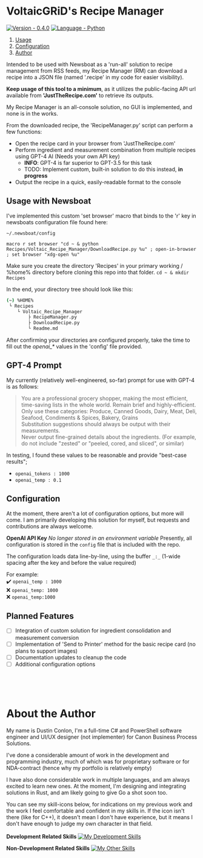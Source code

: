 # VoltaicGRiD's Recipe Manager
[![Version - 0.4.0](https://img.shields.io/badge/Version-0.4.0-2ea44f?style=for-the-badge)](https://) [![Language - Python](https://img.shields.io/badge/Language-Python-yellow?style=for-the-badge)](https://)

1. [Usage](#usage-with-newsboat)
2. [Configuration](#configuration)
3. [Author](#about-the-author)

Intended to be used with Newsboat as a 'run-all' solution to recipe management from RSS feeds, my Recipe Manager (RM) can download a recipe into a JSON file (named '.recipe' in my code for easier visibility).


**Keep usage of this tool to a minimum**, as it utilizes the public-facing API url available from **'JustTheRecipe.com'** to retrieve its outputs.


My Recipe Manager is an all-console solution, no GUI is implemented, and none is in the works.

From the downloaded recipe, the 'RecipeManager.py' script can perform a few functions:
- Open the recipe card in your browser from 'JustTheRecipe.com'
- Perform ingredient and measurement combination from multiple recipes using GPT-4 AI (Needs your own API key)
    - **INFO**: GPT-4 is far superior to GPT-3.5 for this task
    - TODO: Implement custom, built-in solution to do this instead, **in progress**
- Output the recipe in a quick, easily-readable format to the console


## Usage with Newsboat
I've implemented this custom 'set browser' macro that binds to the 'r' key in newsboats configuration file found here:

`~/.newsboat/config`

`macro r set browser "cd ~ & python Recipes/Voltaic_Recipe_Manager/DownloadRecipe.py %u" ; open-in-browser ; set browser "xdg-open %u"`


Make sure you create the directory 'Recipes' in your primary working / %home% directory before cloning this repo into that folder.
`cd ~ & mkdir Recipes`

In the end, your directory tree should look like this:

```bash
(~) %HOME%
 └ Recipes
    └ Voltaic_Recipe_Manager
        ├ RecipeManager.py
        ├ DownloadRecipe.py
        └ Readme.md
```


After confirming your directories are configured properly, take the time to fill out the *openai_\** values in the 'config' file provided.


## GPT-4 Prompt
My currently (relatively well-engineered, so-far) prompt for use with GPT-4 is as follows:

> You are a professional grocery shopper, making the most efficient, time-saving lists in the whole world. Remain brief and highly-efficient.
\
> Only use these categories: Produce, Canned Goods, Dairy, Meat, Deli, Seafood, Condiments & Spices, Bakery, Grains
\
> Substitution suggestions should always be output with their measurements.
\
> Never output fine-grained details about the ingredients. (For example, do not include "zested" or "peeled, cored, and sliced", or similar)

In testing, I found these values to be reasonable and provide "best-case results";

- `openai_tokens : 1000`
- `openai_temp : 0.1`


## Configuration
At the moment, there aren't a lot of configuration options, but more will come. I am primarily developing this solution for myself, but requests and contributions are always welcome.


**OpenAI API Key**
*No longer stored in an environment variable*
Presently, all configuration is stored in the `config` file that is included with the repo.

The configuration loads data line-by-line, using the buffer `_:_` (1-wide spacing after the key and before the value required)


For example:
\
:heavy_check_mark: `openai_temp : 1000`
\
:x: `openai_temp: 1000` 
\
:x: `openai_temp:1000`


## Planned Features
- [ ] Integration of custom solution for ingredient consolidation and measurement conversion
- [ ] Implementation of 'Send to Printer' method for the basic recipe card (no plans to support images)
- [ ] Documentation updates to cleanup the code
- [ ] Additional configuration options

<br>
<br>
<br>

# About the Author
My name is Dustin Conlon, I'm a full-time C# and PowerShell software engineer and UI/UX designer (not implementer) for Canon Business Process Solutions.

I've done a considerable amount of work in the development and programming industry, much of which was for proprietary software or for NDA-contract (hence why my portfolio is relatively empty)

I have also done considerable work in multiple languages, and am always excited to learn new ones. At the moment, I'm designing and integrating solutions in Rust, and am likely going to give Go a shot soon too.

You can see my skill-icons below, for indications on my previous work and the work I feel comfortable and confident in my skills in. If the icon isn't there (like for C++), it doesn't mean I don't have experience, but it means I don't have enough to judge my own character in that field.
<br>
<br>
**Development Related Skills**
[![My Development Skills](https://skillicons.dev/icons?i=azure,cs,css,bootstrap,dotnet,discord,git,html,py,sqlite,neovim,mysql,powershell)](https://skillicons.dev)

**Non-Development Related Skills**
[![My Other Skills](https://skillicons.dev/icons?i=ps,blender,pr,unity,unreal,sketchup,visualstudio,wordpress,mastodon,activitypub,misskey)](https://skillicons.dev)
